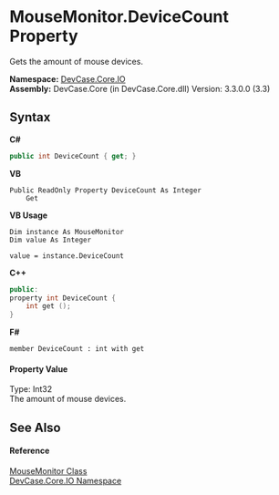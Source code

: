 # MouseMonitor.DeviceCount Property 
 

Gets the amount of mouse devices.

**Namespace:**&nbsp;<a href="N_DevCase_Core_IO">DevCase.Core.IO</a><br />**Assembly:**&nbsp;DevCase.Core (in DevCase.Core.dll) Version: 3.3.0.0 (3.3)

## Syntax

**C#**<br />
``` C#
public int DeviceCount { get; }
```

**VB**<br />
``` VB
Public ReadOnly Property DeviceCount As Integer
	Get
```

**VB Usage**<br />
``` VB Usage
Dim instance As MouseMonitor
Dim value As Integer

value = instance.DeviceCount

```

**C++**<br />
``` C++
public:
property int DeviceCount {
	int get ();
}
```

**F#**<br />
``` F#
member DeviceCount : int with get

```


#### Property Value
Type: Int32<br />The amount of mouse devices.

## See Also


#### Reference
<a href="T_DevCase_Core_IO_MouseMonitor">MouseMonitor Class</a><br /><a href="N_DevCase_Core_IO">DevCase.Core.IO Namespace</a><br />